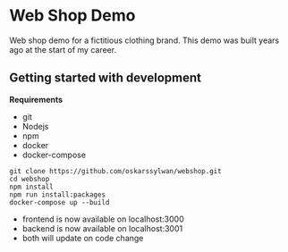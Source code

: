 # Web Shop Demo
Web shop demo for a fictitious clothing brand.
This demo was built years ago at the start of my career.

## Getting started with development
**Requirements**
- git
- Nodejs
- npm
- docker
- docker-compose

```
git clone https://github.com/oskarssylwan/webshop.git
cd webshop
npm install
npm run install:packages
docker-compose up --build
```
- frontend is now available on localhost:3000
- backend is now available on localhost:3001
- both will update on code change

